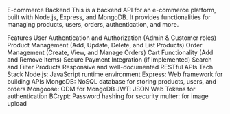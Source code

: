 E-commerce Backend
This is a backend API for an e-commerce platform, built with Node.js, Express, and MongoDB. It provides functionalities for managing products, users, orders, authentication, and more.

Features
User Authentication and Authorization (Admin & Customer roles)
Product Management (Add, Update, Delete, and List Products)
Order Management (Create, View, and Manage Orders)
Cart Functionality (Add and Remove Items)
Secure Payment Integration (if implemented)
Search and Filter Products
Responsive and well-documented RESTful APIs
Tech Stack
Node.js: JavaScript runtime environment
Express: Web framework for building APIs
MongoDB: NoSQL database for storing products, users, and orders
Mongoose: ODM for MongoDB
JWT: JSON Web Tokens for authentication
BCrypt: Password hashing for security
multer: for image upload
